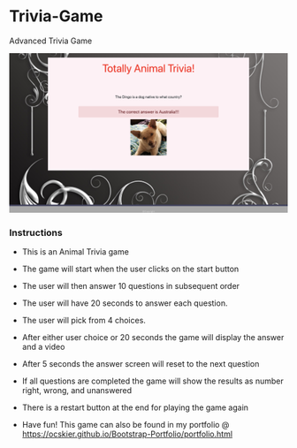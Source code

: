 # Trivia-Game
Advanced Trivia Game

<img src="./assets/images/Screen Shot 2020-05-20 at 1.39.27 PM.png" width=900 alt="Trivia-Game/index.html">

### Instructions

* This is an Animal Trivia game 

* The game will start when the user clicks on the start button

* The user will then answer 10 questions in subsequent order
   
* The user will have 20 seconds to answer each question.

* The user will pick from 4 choices.

* After either user choice or 20 seconds the game will display the answer and a video 

* After 5 seconds the answer screen will reset to the next question

* If all questions are completed the game will show the results as number right, wrong, and unanswered

* There is a restart button at the end for playing the game again

* Have fun! This game can also be found in my portfolio @ https://ocskier.github.io/Bootstrap-Portfolio/portfolio.html